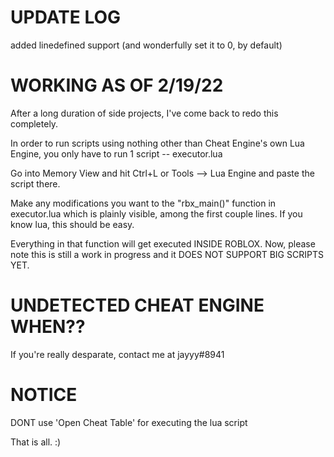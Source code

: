 # UPDATE LOG

added linedefined support (and wonderfully set it to 0, by default)

# WORKING AS OF 2/19/22

After a long duration of side projects, I've come back to redo this completely.

In order to run scripts using nothing other than Cheat Engine's own Lua Engine,
you only have to run 1 script -- executor.lua

Go into Memory View and hit Ctrl+L or Tools --> Lua Engine
and paste the script there.

Make any modifications you want to the "rbx_main()" function in executor.lua
which is plainly visible, among the first couple lines.
If you know lua, this should be easy.

Everything in that function will get executed INSIDE ROBLOX.
Now, please note this is still a work in progress and it DOES NOT SUPPORT BIG SCRIPTS YET.



# UNDETECTED CHEAT ENGINE WHEN??

If you're really desparate, contact me at jayyy#8941



# NOTICE

DONT use 'Open Cheat Table' for executing the lua script

That is all. :)
